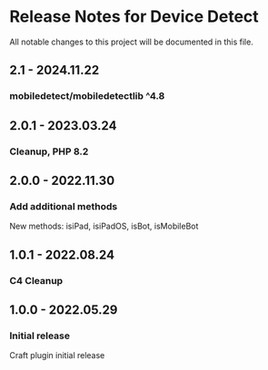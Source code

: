 # Release Notes for Device Detect

All notable changes to this project will be documented in this file.

## 2.1 - 2024.11.22
### mobiledetect/mobiledetectlib ^4.8

## 2.0.1 - 2023.03.24
### Cleanup, PHP 8.2

## 2.0.0 - 2022.11.30
### Add additional methods
New methods: isiPad, isiPadOS, isBot, isMobileBot

## 1.0.1 - 2022.08.24
### C4 Cleanup

## 1.0.0 - 2022.05.29
### Initial release
Craft plugin initial release
